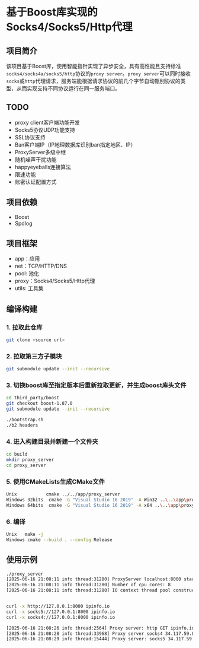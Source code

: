 # 基于Boost库实现的Socks4/Socks5/Http代理

## 项目简介

该项目基于Boost库，使用智能指针实现了异步安全，具有高性能且支持标准`socks4/socks4a/socks5/http`协议的`proxy server`。`proxy server`可以同时接收`socks`或`http`代理请求，服务端能根据请求协议的前几个字节自动甄别协议的类型，从而实现支持不同协议运行在同一服务端口。

## TODO

- proxy client客户端功能开发
- Socks5协议UDP功能支持
- SSL协议支持
- Ban客户端IP（IP地理数据库识别ban指定地区、IP）
- ProxyServer多级中继
- 随机噪声干扰功能
- happyeyeballs连接算法
- 限速功能
- 账密认证配置方式

## 项目依赖

- Boost
- Spdlog

## 项目框架

- app：应用
- net：TCP/HTTP/DNS
- pool: 池化
- proxy：Socks4/Socks5/Http代理
- utils: 工具集

## 编译构建

### 1. 拉取此仓库

```bash
git clone <source url>
```

### 2. 拉取第三方子模块

```bash
git submodule update --init --recursive
```

### 3. 切换boost库至指定版本后重新拉取更新，并生成boost库头文件

```bash
cd third_party/boost
git checkout boost-1.87.0
git submodule update --init --recursive

./bootstrap.sh
./b2 headers
```

### 4. 进入构建目录并新建一个文件夹

```bash
cd build
mkdir proxy_server
cd proxy_server
```

### 5. 使用CMakeLists生成CMake文件

``` bash
Unix           cmake ../../app/proxy_server
Windows 32bits  cmake -G "Visual Studio 16 2019" -A Win32 ..\..\app\proxy_server
Windows 64bits  cmake -G "Visual Studio 16 2019" -A x64 ..\..\app\proxy_server
```

### 6. 编译

``` bash
Unix   make -j
Windows cmake --build . --config Release
```

## 使用示例

``` bash
./proxy_server
[2025-06-16 21:08:11 info thread:31280] ProxyServer localhost:8000 start accept client connection.
[2025-06-16 21:08:11 info thread:31280] Number of cpu cores: 8
[2025-06-16 21:08:11 info thread:31280] IO context thread pool construct success. Pool size: 12


curl -x http://127.0.0.1:8000 ipinfo.io
curl -x socks5://127.0.0.1:8000 ipinfo.io
curl -x socks4://127.0.0.1:8000 ipinfo.io

[2025-06-16 21:08:26 info thread:2564] Proxy server: http GET ipinfo.io (127.0.0.1:27571 <--> 34.117.59.81:80)  660 bytes / 0 s.
[2025-06-16 21:08:28 info thread:33968] Proxy server socks4 34.117.59.81 (127.0.0.1:27574 <--> 34.117.59.81:80)  732 bytes / 0 s.
[2025-06-16 21:08:29 info thread:15444] Proxy server: socks5 34.117.59.81 (127.0.0.1:27578 <--> 34.117.59.81:80)  732 bytes / 0 s.
```